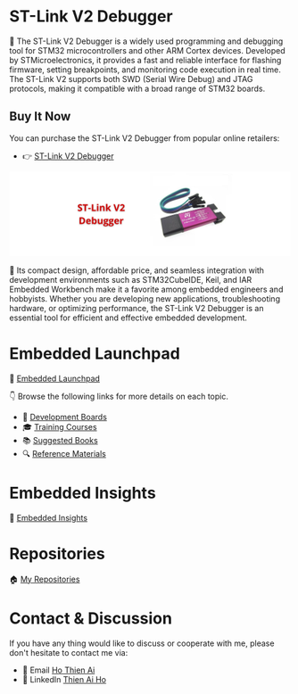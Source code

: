 # ST-Link V2 Debugger

🚀 The ST-Link V2 Debugger is a widely used programming and debugging tool for STM32 microcontrollers and other ARM Cortex devices. Developed by STMicroelectronics, it provides a fast and reliable interface for flashing firmware, setting breakpoints, and monitoring code execution in real time. The ST-Link V2 supports both SWD (Serial Wire Debug) and JTAG protocols, making it compatible with a broad range of STM32 boards.

## Buy It Now

You can purchase the ST-Link V2 Debugger from popular online retailers:

- 👉 [ST-Link V2 Debugger](https://s.shopee.vn/1qS5sNyeM0)

<!-- Images Placeholder -->
<img src="img/ST-Link-V2-Debugger.png" alt="ST-Link V2 Debugger"/>
<!-- Add more images as needed -->

🔑 Its compact design, affordable price, and seamless integration with development environments such as STM32CubeIDE, Keil, and IAR Embedded Workbench make it a favorite among embedded engineers and hobbyists. Whether you are developing new applications, troubleshooting hardware, or optimizing performance, the ST-Link V2 Debugger is an essential tool for efficient and effective embedded development.

# Embedded Launchpad
🚀 [Embedded Launchpad](/)

👇 Browse the following links for more details on each topic.
- 🔨 [ Development Boards](/development-boards/)
- 🎓 [Training Courses](/training-courses/)
- 📚 [Suggested Books](/suggested-books/)
- 🔍 [Reference Materials](/referrence-materials/)

# Embedded Insights
🔑 [Embedded Insights](https://github.com/ai-ho/embedded-insights)

# Repositories
🏠 [My Repositories](https://github.com/ai-ho)

# Contact & Discussion
If you have any thing would like to discuss or cooperate with me, please don't hesitate to contact me via:
- 📧 Email [Ho Thien Ai](mailto:thienaiho95@gmail.com)
- 💼 LinkedIn [Thien Ai Ho](https://www.linkedin.com/in/thien-ai-ho/)
